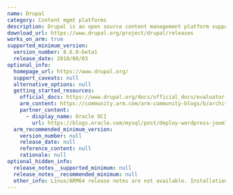 ```yaml
---
name: Drupal
category: Content mgmt platforms
description: Drupal is an open source content management platform supporting a variety of websites ranging from personal weblogs to large community-driven websites.
download_url: https://www.drupal.org/project/drupal/releases
works_on_arm: true
supported_minimum_version:
  version_number: 8.6.0-beta1
  release_date: 2018/08/03
optional_info:
  homepage_url: https://www.drupal.org/
  support_caveats: null
  alternative_options: null
  getting_started_resources:
    official_docs: https://www.drupal.org/docs/official_docs/evaluator-guide
    arm_content: https://community.arm.com/arm-community-blogs/b/architectures-and-processors-blog/posts/how-to-run-lamp-and-drupal-on-a-pandaboard-in-seven-simple-steps
    partner_content:
      - display_name: Oracle OCI
        url: https://blogs.oracle.com/mysql/post/deploy-wordpress-joomla-and-drupal-with-heatwave-always-free-db-system-in-oracle-cloud-infrastructure
  arm_recommended_minimum_version:
    version_number: null
    release_date: null
    reference_content: null
    rationale: null
optional_hidden_info:
  release_notes__supported_minimum: null
  release_notes__recommended_minimum: null
  other_info: Linux/ARM64 release notes are not available. Installation and testing are done via the tar(https://www.drupal.org/project/drupal/releases/8.6.0-beta1).
---
```

